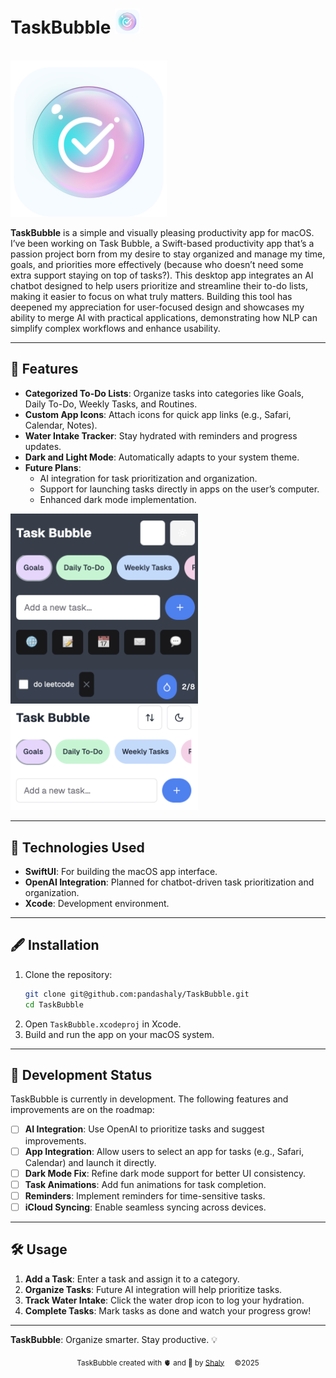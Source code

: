 # TaskBubble <img src="taskbubble_app_icon.png" alt="TaskBubble App Icon" width="40">

&nbsp;&nbsp;&nbsp;&nbsp;&nbsp;&nbsp;&nbsp;&nbsp;&nbsp;&nbsp;&nbsp;&nbsp;&nbsp;&nbsp;&nbsp;&nbsp;&nbsp;&nbsp;&nbsp;&nbsp;&nbsp;&nbsp;&nbsp;&nbsp;&nbsp;&nbsp;&nbsp;&nbsp;&nbsp;&nbsp;&nbsp;&nbsp;&nbsp;&nbsp;&nbsp;&nbsp;&nbsp;&nbsp;&nbsp;&nbsp;&nbsp;&nbsp;&nbsp;&nbsp;&nbsp;&nbsp;&nbsp;&nbsp;&nbsp;&nbsp;&nbsp;&nbsp;&nbsp;&nbsp;&nbsp;&nbsp;&nbsp;&nbsp;&nbsp;&nbsp;&nbsp;&nbsp;&nbsp;&nbsp;&nbsp;&nbsp; <img src="taskbubble_app_icon.png" alt="TaskBubble App Icon" width="250">

**TaskBubble** is a simple and visually pleasing productivity app for macOS. I’ve been working on Task Bubble, a Swift-based productivity app that’s a passion project born from my desire to stay organized and manage my time, goals, and priorities more effectively (because who doesn’t need some extra support staying on top of tasks?). This desktop app integrates an AI chatbot designed to help users prioritize and streamline their to-do lists, making it easier to focus on what truly matters. Building this tool has deepened my appreciation for user-focused design and showcases my ability to merge AI with practical applications, demonstrating how NLP can simplify complex workflows and enhance usability.

---

## 🚀 Features

- **Categorized To-Do Lists**: Organize tasks into categories like Goals, Daily To-Do, Weekly Tasks, and Routines.
- **Custom App Icons**: Attach icons for quick app links (e.g., Safari, Calendar, Notes).
- **Water Intake Tracker**: Stay hydrated with reminders and progress updates.
- **Dark and Light Mode**: Automatically adapts to your system theme.
- **Future Plans**:
  - AI integration for task prioritization and organization.
  - Support for launching tasks directly in apps on the user’s computer.
  - Enhanced dark mode implementation.

<img src="darkmode.png" alt="Dark Mode Screenshot" width="300">
<img src="lightmode.png" alt="Light Mode Screenshot" width="300">

---

## 🔧 Technologies Used

- **SwiftUI**: For building the macOS app interface.
- **OpenAI Integration**: Planned for chatbot-driven task prioritization and organization.
- **Xcode**: Development environment.

---

## 🖋️ Installation

1. Clone the repository:
   ```bash
   git clone git@github.com:pandashaly/TaskBubble.git
   cd TaskBubble
   ```
2. Open `TaskBubble.xcodeproj` in Xcode.
3. Build and run the app on your macOS system.

---

## 🧠 Development Status

TaskBubble is currently in development. The following features and improvements are on the roadmap:

- [ ] **AI Integration**: Use OpenAI to prioritize tasks and suggest improvements.
- [ ] **App Integration**: Allow users to select an app for tasks (e.g., Safari, Calendar) and launch it directly.
- [ ] **Dark Mode Fix**: Refine dark mode support for better UI consistency.
- [ ] **Task Animations**: Add fun animations for task completion.
- [ ] **Reminders**: Implement reminders for time-sensitive tasks.
- [ ] **iCloud Syncing**: Enable seamless syncing across devices.

---

## 🛠️ Usage

1. **Add a Task**: Enter a task and assign it to a category.
2. **Organize Tasks**: Future AI integration will help prioritize tasks.
3. **Track Water Intake**: Click the water drop icon to log your hydration.
4. **Complete Tasks**: Mark tasks as done and watch your progress grow!

---

**TaskBubble**: Organize smarter. Stay productive. 💡


<p align=center> <sub> TaskBubble created with 🫀 and 🧠 by <a href url="https://github.com/pandashaly/"> Shaly</a> &nbsp;&nbsp;&nbsp; ©2025 </sub> </p>


